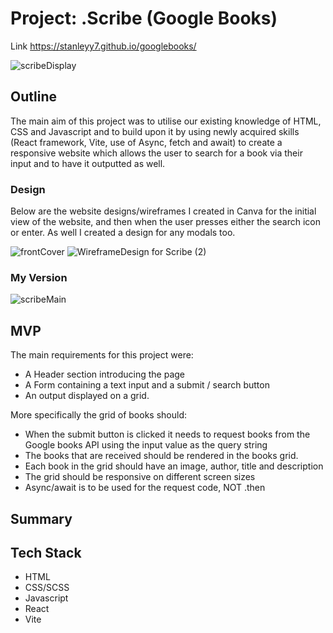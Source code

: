 # Project: .Scribe (Google Books)

Link https://stanleyy7.github.io/googlebooks/

![scribeDisplay](https://user-images.githubusercontent.com/119549394/215255692-92979a46-a5e0-4601-8e6c-2588d6846d7c.png)

## Outline
The main aim of this project was to utilise our existing knowledge of HTML, CSS and Javascript and to build upon it by using newly acquired skills (React framework, Vite, use of Async, fetch and await) to create a responsive website which allows the user to search for a book via their input and to have it outputted as well. 

### Design
Below are the website designs/wireframes I created in Canva for the initial view of the website, and then when the user presses either the search icon or enter. As well I created a design for any modals too. 

![frontCover](https://user-images.githubusercontent.com/119549394/213914153-d6b5daa6-0b97-4cc4-884b-1dc7c8b45e71.png)
![WireframeDesign for  Scribe (2)](https://user-images.githubusercontent.com/119549394/213914193-024509d3-3a50-4dbf-b44f-106db9e06099.png)

### My Version

![scribeMain](https://user-images.githubusercontent.com/119549394/214832163-cecc8879-5694-4638-b7e7-c65ffeecddd5.PNG)

## MVP   

The main requirements for this project were:

- A Header section introducing the page
- A Form containing a text input and a submit / search button
- An output displayed on a grid. 

More specifically the grid of books should: 

- When the submit button is clicked it needs to request books from the Google books API using the input value as the query string
- The books that are received should be rendered in the books grid.
- Each book in the grid should have an image, author, title and description
- The grid should be responsive on different screen sizes
- Async/await is to be used for the request code, NOT .then

## Summary

## Tech Stack

- HTML
- CSS/SCSS
- Javascript
- React
- Vite
